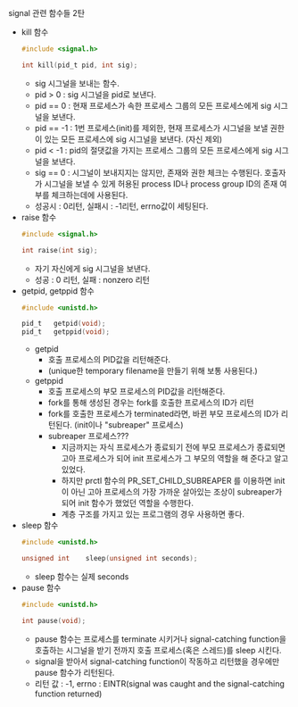 signal 관련 함수들 2탄
* kill 함수
	```C
	#include <signal.h>
	
	int	kill(pid_t pid, int sig);
	```
	* sig 시그널을 보내는 함수.
	* pid > 0 : sig 시그널을 pid로 보낸다.
	* pid == 0 : 현재 프로세스가 속한 프로세스 그룹의 모든 프로세스에게 sig 시그널을 보낸다.
	* pid == -1 : 1번 프로세스(init)를 제외한, 현재 프로세스가 시그널을 보낼 권한이 있는 모든 프로세스에 sig 시그널을 보낸다. (자신 제외)
	* pid < -1 : pid의 절댓값을 가지는 프로세스 그룹의 모든 프로세스에게 sig 시그널을 보낸다.
	* sig == 0 : 시그널이 보내지지는 않지만, 존재와 권한 체크는 수행된다. 호출자가 시그널을 보낼 수 있게 허용된 process ID나 process group ID의 존재 여부를 체크하는데에 사용된다.
	* 성공시 : 0리턴, 실패시 : -1리턴, errno값이 세팅된다.
* raise 함수
	```C
	#include <signal.h>
	
	int	raise(int sig);
	```
	* 자기 자신에게 sig 시그널을 보낸다.
	* 성공 : 0 리턴, 실패 : nonzero 리턴
* getpid, getppid 함수
	```C
	#include <unistd.h>
	
	pid_t	getpid(void);
	pid_t	getppid(void);
	```
	* getpid
		* 호출 프로세스의 PID값을 리턴해준다.
		* (unique한 temporary filename을 만들기 위해 보통 사용된다.)
	* getppid
		* 호출 프로세스의 부모 프로세스의 PID값을 리턴해준다.
		* fork를 통해 생성된 경우는 fork를 호출한 프로세스의 ID가 리턴
		* fork를 호출한 프로세스가 terminated라면, 바뀐 부모 프로세스의 ID가 리턴된다. (init이나 "subreaper" 프로세스)
		* subreaper 프로세스???
			* 지금까지는 자식 프로세스가 종료되기 전에 부모 프로세스가 종료되면 고아 프로세스가 되어 init 프로세스가 그 부모의 역할을 해 준다고 알고 있었다.
			* 하지만 prctl 함수의 PR_SET_CHILD_SUBREAPER 를 이용하면 init이 아닌 고아 프로세스의 가장 가까운 살아있는 조상이 subreaper가 되어 init 함수가 했었던 역할을 수행한다.
			* 계층 구조를 가지고 있는 프로그램의 경우 사용하면 좋다.
* sleep 함수
	```C
	#include <unistd.h>
	
	unsigned int	sleep(unsigned int seconds);
	```
	* sleep 함수는 실제 seconds 
* pause 함수
	```C
	#include <unistd.h>
	
	int	pause(void);
	```
	* pause 함수는 프로세스를 terminate 시키거나 signal-catching function을 호출하는 시그널을 받기 전까지 호출 프로세스(혹은 스레드)를 sleep 시킨다.
	* signal을 받아서 signal-catching function이 작동하고 리턴했을 경우에만 pause 함수가 리턴된다.
	* 리턴 값 : -1, errno : EINTR(signal was caught and the signal-catching function returned)
